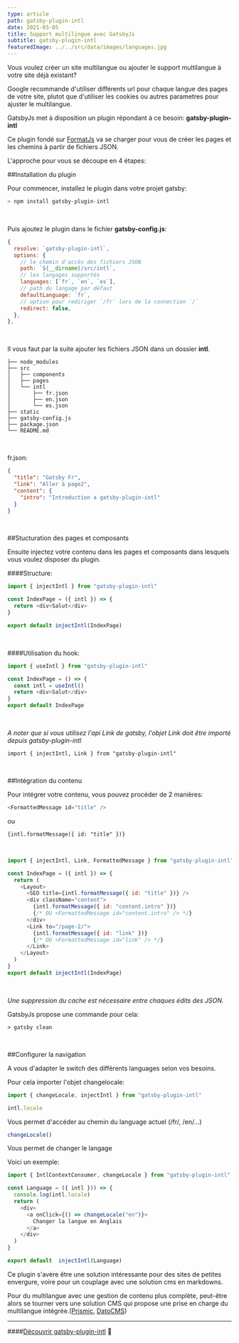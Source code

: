 ```yaml
---
type: article
path: gatsby-plugin-intl
date: 2021-03-05
title: Support multilingue avec GatsbyJs
subtitle: gatsby-plugin-intl
featuredImage: ../../src/data/images/languages.jpg
---
```


Vous voulez créer un site multilangue ou ajouter le support multilangue à votre site déjà existant?

Google recommande d'utiliser différents url pour chaque langue des pages de votre site, plutot que d'utiliser les cookies ou autres parametres pour ajuster le multilangue.

GatsbyJs met à disposition un plugin répondant à ce besoin: **gatsby-plugin-intl**

Ce plugin fondé sur [FormatJs](https://formatjs.io/) va se charger pour vous de créer les pages et les chemins à partir de fichiers JSON.

L'approche pour vous se découpe en 4 étapes:

##Installation du plugin

Pour commencer, installez le plugin dans votre projet gatsby:

```js
> npm install gatsby-plugin-intl

```

<br/>

Puis ajoutez le plugin dans le fichier **gatsby-config.js**:

```js
{
  resolve: `gatsby-plugin-intl`,
  options: {
    // le chemin d'accès des fichiers JSON
    path: `${__dirname}/src/intl`,
    // les langages supportés
    languages: [`fr`, `en`, `es`],
    // path du langage par défaut
    defaultLanguage: `fr`,
    // option pour rediriger `/fr` lors de la connection `/`
    redirect: false,
  },
},
```

<br/>

Il vous faut par la suite ajouter les fichiers JSON dans un dossier **intl**.

```
├── node_modules
├── src
│   ├── components
│   ├── pages
│   └── intl
│       ├── fr.json
│       ├── en.json
│       └── es.json
├── static
├── gatsby-config.js
├── package.json
└── README.md
```

<br/>

fr.json:

```json
{
  "title": "Gatsby Fr",
  "link": "Aller à page2",
  "content": {
    "intro": "Introduction a gatsby-plugin-intl"
  }
}
```

<br/>

##Stucturation des pages et composants

Ensuite injectez votre contenu dans les pages et composants dans lesquels vous voulez disposer du plugin.

####Structure:

```javascript
import { injectIntl } from "gatsby-plugin-intl"

const IndexPage = ({ intl }) => {
  return <div>Salut</div>
}

export default injectIntl(IndexPage)
```

<br/>

####Utilisation du hook:

```javascript
import { useIntl } from "gatsby-plugin-intl"

const IndexPage = () => {
  const intl = useIntl()
  return <div>Salut</div>
}
export default IndexPage
```

<br/>

_A noter que si vous utilisez l'api Link de gatsby, l'objet Link doit être importé depuis gatsby-plugin-intl_

```
import { injectIntl, Link } from "gatsby-plugin-intl"
```

<br/>

##Intégration du contenu

Pour intégrer votre contenu, vous pouvez procéder de 2 manières:

```javascript
<FormattedMessage id="title" />
```

ou

```
{intl.formatMessage({ id: "title" })}
```

<br/>

```javascript
import { injectIntl, Link, FormattedMessage } from "gatsby-plugin-intl"

const IndexPage = ({ intl }) => {
  return (
    <Layout>
      <SEO title={intl.formatMessage({ id: "title" })} />
      <div className="content">
        {intl.formatMessage({ id: "content.intro" })}
        {/* OU <FormattedMessage id="content.intro" /> */}
      </div>
      <Link to="/page-2/">
        {intl.formatMessage({ id: "link" })}
        {/* OU <FormattedMessage id="link" /> */}
      </Link>
    </Layout>
  )
}
export default injectIntl(IndexPage)
```

<br/>

_Une suppression du cache est nécessaire entre chaques édits des JSON._

GatsbyJs propose une commande pour cela:

```
> gatsby clean
```

<br/>

##Configurer la navigation

A vous d'adapter le switch des différents languages selon vos besoins.

Pour cela importer l'objet changelocale:

```javascript
import { changeLocale, injectIntl } from "gatsby-plugin-intl"
```

```javascript
intl.locale
```

Vous permet d'accéder au chemin du language actuel (/fr/, /en/...)

```javascript
changeLocale()
```

Vous permet de changer le langage

Voici un exemple:

```javascript
import { IntlContextConsumer, changeLocale } from "gatsby-plugin-intl"

const Language = ({ intl })) => {
  console.log(intl.locale)
  return (
    <div>
      <a onClick={() => changeLocale("en")}>
        Changer la langue en Anglais
      </a>
    </div>
  )
}

export default  injectIntl(Language)
```

Ce plugin s'avère être une solution intéressante pour des sites de petites envergure, voire pour un couplage avec une solution cms en markdowns.

Pour du multilangue avec une gestion de contenu plus complète, peut-être alors se tourner vers une solution CMS qui propose une prise en charge du multilangue intégrée.([Prismic](https://prismic.io/), [DatoCMS](https://www.datocms.com/))

---

####[Découvrir gatsby-plugin-intl](https://www.gatsbyjs.com/plugins/gatsby-plugin-intl/) 🔗
